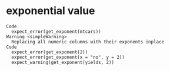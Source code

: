 # exponential value

    Code
      expect_error(get_exponent(mtcars))
    Warning <simpleWarning>
      Replacing all numeric columns with their exponents inplace
    Code
      expect_error(get_exponent(2))
      expect_error(get_exponent(x = "no", y = 2))
      expect_warning(get_exponent(yields, 2))

